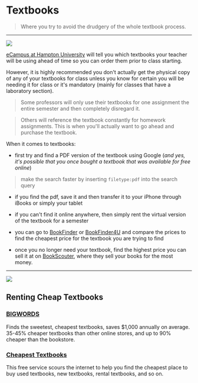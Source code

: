 # Textbooks

> Where you try to avoid the drudgery of the whole textbook process.

---

![](http://images.ecampus.com/images/new-ecampus/ecampus-rent-buy-sell-textbooks-logo.png)

[eCampus at Hampton University](http://www.ecampus.com/hamptonu) will tell you which textbooks your teacher will be using ahead of time so you can order them prior to class starting.

However, it is highly recommended you don't actually get the physical copy of any of your textbooks for class unless you know for certain you will be needing it for class or it's mandatory (mainly for classes that have a laboratory section).

> Some professors will only use their textbooks for one assignment the entire semester and then completely disregard it.

> Others will reference the textbook constantly for homework assignments. This is when you'll actually want to go ahead and purchase the textbook.

When it comes to textbooks:

- first try and find a PDF version of the textbook using Google (*and yes, it's possible that you once bought a textbook that was available for free online*)

> make the search faster by inserting  `filetype:pdf` into the search query

- if you find the pdf, save it and then transfer it to your iPhone through iBooks or simply your tablet

- if you can't find it online anywhere, then simply rent the virtual version of the textbook for a semester

- you can go to [BookFinder](http://www.bookfinder.com/textbooks/) or [BookFinder4U](http://www.bookfinder4u.com/cheap_textbooks.html) and compare the prices to find the cheapest price for the textbook you are trying to find

- once you no longer need your textbook, find the highest price you can sell it at on [BookScouter](http://www.bookscouter.com/), where they sell your books for the most money.

---

![](http://www.socialhacks.com/wp-content/uploads/2012/01/Buying-Cheap-Textbooks1.jpg)

## Renting Cheap Textbooks

### [BIGWORDS](http://www.bigwords.com/)

Finds the sweetest, cheapest textbooks, saves $1,000 annually on average.
35-45% cheaper textbooks than other online stores, and up to 90% cheaper than the bookstore.

### [Cheapest Textbooks](http://www.cheapesttextbooks.com/)

This free service scours the internet to help you find the cheapest place to buy used textbooks, new textbooks, rental textbooks, and so on.